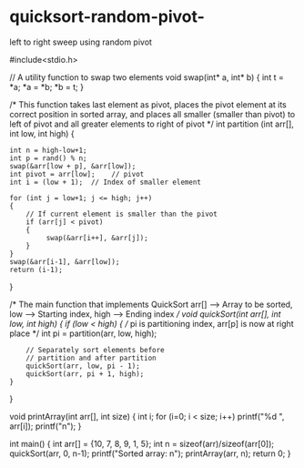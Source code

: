 # quicksort-random-pivot-
left to right sweep using random pivot

#include<stdio.h> 
  
// A utility function to swap two elements 
void swap(int* a, int* b) 
{ 
    int t = *a; 
    *a = *b; 
    *b = t; 
} 
  
/* This function takes last element as pivot, places 
   the pivot element at its correct position in sorted 
    array, and places all smaller (smaller than pivot) 
   to left of pivot and all greater elements to right 
   of pivot */
int partition (int arr[], int low, int high) 
{ 
     
    int n = high-low+1; 
    int p = rand() % n; 
    swap(&arr[low + p], &arr[low]);
    int pivot = arr[low];    // pivot 
    int i = (low + 1);  // Index of smaller element 
  
    for (int j = low+1; j <= high; j++) 
    { 
        // If current element is smaller than the pivot 
        if (arr[j] < pivot) 
        { 
             swap(&arr[i++], &arr[j]); 
        } 
    } 
    swap(&arr[i-1], &arr[low]); 
    return (i-1); 
} 
  
/* The main function that implements QuickSort 
 arr[] --> Array to be sorted, 
  low  --> Starting index, 
  high  --> Ending index */
void quickSort(int arr[], int low, int high) 
{ 
    if (low < high) 
    { 
        /* pi is partitioning index, arr[p] is now 
           at right place */
        int pi = partition(arr, low, high); 
  
        // Separately sort elements before 
        // partition and after partition 
        quickSort(arr, low, pi - 1); 
        quickSort(arr, pi + 1, high); 
    } 
} 
  
void printArray(int arr[], int size) 
{ 
    int i; 
    for (i=0; i < size; i++) 
        printf("%d ", arr[i]); 
    printf("n"); 
} 
  
int main() 
{ 
    int arr[] = {10, 7, 8, 9, 1, 5}; 
    int n = sizeof(arr)/sizeof(arr[0]); 
    quickSort(arr, 0, n-1); 
    printf("Sorted array: n"); 
    printArray(arr, n); 
    return 0; 
} 
